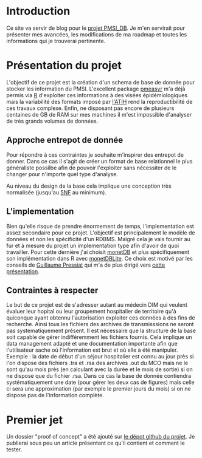 # Introduction
Ce site va servir de blog pour le [projet PMSI_DB](https://github.com/AdrienLeGuillou/PMSI_DB). Je m'en servirait pour présenter mes avancées, les modifications de ma roadmap et toutes les informations qui je trouverai pertinente.

# Présentation du projet
L'objectif de ce projet est la création d'un schema de base de donnée pour stocker les information du PMSI. 
L'excellent package [pmeasyr](https://github.com/IM-APHP/pmeasyr) m'a déjà permis via [R](https://www.r-project.org/) d'exploiter ces informations à des visées épidémiologiques mais la variabilité des formats imposé par [l'ATIH](http://www.atih.sante.fr/) rend la reproductibilité de ces travaux complexe. Enfin, ne disposant pas encore de plusieurs centaines de GB de RAM sur mes machines il m'est impossible d'analyser de très grands volumes de données.

## Approche entrepot de donnée
Pour répondre à ces contraintes je souhaite m'inspirer des entrepot de donner. Dans ce cas il s'agit de créer un format de base relationnel le plus généraliste possilbe afin de pouvoir l'exploiter sans nécessiter de le changer pour n'importe quel type d'analyse.

Au niveau du design de la base cela implique une conception très normalisée (jusqu'au [5NF](https://en.wikipedia.org/wiki/Fifth_normal_form) au minimum). 

## L'implementation
Bien qu'elle risque de prendre énormement de temps, l'implementation est assez secondaire pour ce projet. L'objectif est principalement le modèle de données et non les spécificité d'un RDBMS. Malgré cela je vais fournir au fur et à mesure du projet un implementation type afin d'avoir de quoi travailler. Pour cette dernière j'ai choisit [monetDB](https://www.monetdb.org/Home) et plus spécifiquement son implémentation dans R avec [monetDBLite](https://www.monetdb.org/blog/monetdblite-r). Ce choix est motivé par les conseils de [Guillaume Pressiat](https://github.com/GuillaumePressiat) qui m'a de plus dirigé vers [cette présentation](https://datactivist.coop/monet/#1). 

## Contraintes à respecter
Le but de ce projet est de s'adresser autant au médecin DIM qui veulent évaluer leur hopital ou leur groupement hospitalier de territoire qu'à quiconque ayant obtennu l'autorisation exploiter ces données à des fins de recherche. Ainsi tous les fichiers des archives de transmisssions ne seront pas systematiquement présent. Il est nécessaire que la structure de la base soit capable de gérer indifféremment les fichiers fournis. Cela implique un data management adapté et une documentation importante afin que l'utilisateur sache où l'information est brut et où elle à été manipuler. 
Exemple : la date de début d'un séjour hospitalier est connu au jour près si l'on dispose des fichiers .tra et .rsa des archives .out du MCO mais ne le sont qu'au mois près (en calculant avec la durée et le mois de sortie) si on ne dispose que du fichier .rsa. Dans ce cas la base de donnée contiendra systématiquement une date (pour gérer les deux cas de figures) mais celle ci sera une approximation (par exemple le premier jours du mois) si on ne dispose pas de l'information complète.

# Premier jet
Un dossier "proof of concept" a été ajouté sur [le dépot github du projet](https://github.com/AdrienLeGuillou/PMSI_DB). Je publierai sous peu un article présentant ce qu'il contient et comment le tester.
